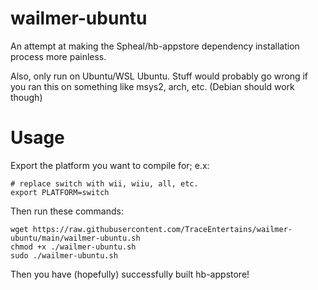 # wailmer-ubuntu
An attempt at making the Spheal/hb-appstore dependency installation process more painless.

Also, only run on Ubuntu/WSL Ubuntu.
Stuff would probably go wrong if you ran this on something like msys2, arch, etc. (Debian should work though)

# Usage

Export the platform you want to compile for; e.x:
```
# replace switch with wii, wiiu, all, etc.
export PLATFORM=switch
```

Then run these commands:
```
wget https://raw.githubusercontent.com/TraceEntertains/wailmer-ubuntu/main/wailmer-ubuntu.sh
chmod +x ./wailmer-ubuntu.sh
sudo ./wailmer-ubuntu.sh
```

Then you have (hopefully) successfully built hb-appstore!
